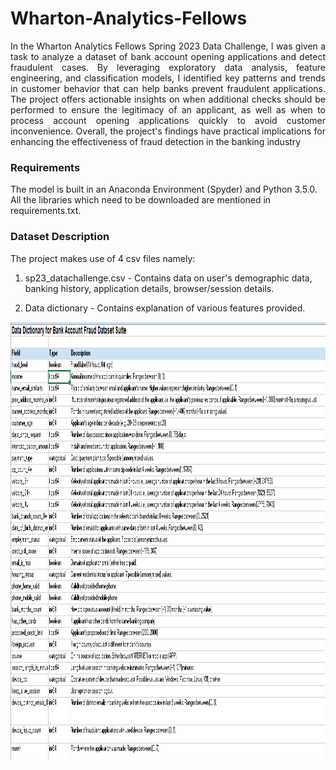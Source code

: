 Wharton-Analytics-Fellows
============================================
<p align="justify">
In the Wharton Analytics Fellows Spring 2023 Data Challenge, I was given a task to analyze a dataset of bank account opening applications and detect fraudulent cases. By leveraging exploratory data analysis, feature engineering, and classification models, I identified key patterns and trends in customer behavior that can help banks prevent fraudulent applications. The project offers actionable insights on when additional checks should be performed to ensure the legitimacy of an applicant, as well as when to process account opening applications quickly to avoid customer inconvenience. Overall, the project's findings have practical implications for enhancing the effectiveness of fraud detection in the banking industry

</p>

### Requirements

<p align="justify">

The model is built in an Anaconda Environment (Spyder) and Python 3.5.0. All the libraries which need to be downloaded are mentioned in requirements.txt.
	
</p>

### Dataset Description
<p align="justify">

The project makes use of 4 csv files namely:

1. sp23_datachallenge.csv - Contains data on user's demographic data, banking history, application details, browser/session details.

2. Data dictionary - Contains explanation of various features provided. 

<img src="dictionary.png" align="left" height="700" width="550" >